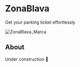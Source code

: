 # ZonaBlava
Get your parking ticket effortlessly

![ZonaBlava_Marca](https://github.com/xicotet/ZonaBlava/assets/95344529/7e34c4f1-d8d5-4920-b672-7141089f7e4e)

## About
Under construction 🚧
